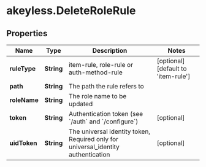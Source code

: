 # akeyless.DeleteRoleRule

## Properties

Name | Type | Description | Notes
------------ | ------------- | ------------- | -------------
**ruleType** | **String** | item-rule, role-rule or auth-method-rule | [optional] [default to &#39;item-rule&#39;]
**path** | **String** | The path the rule refers to | 
**roleName** | **String** | The role name to be updated | 
**token** | **String** | Authentication token (see &#x60;/auth&#x60; and &#x60;/configure&#x60;) | [optional] 
**uidToken** | **String** | The universal identity token, Required only for universal_identity authentication | [optional] 


